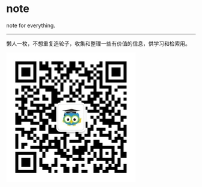 # note
note for everything.

------

懒人一枚，不想重复造轮子，收集和整理一些有价值的信息，供学习和检索用。

![](./zygh/qrcode_for_gh_f9a055ecf7e7_344.jpg)

